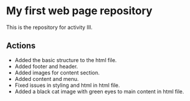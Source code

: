 # My first web page repository

This is the repository for activity III.

## Actions

- Added the basic structure to the html file.
- Added footer and header.
- Added images for content section.
- Added content and menu.
- Fixed issues in styling and html in html file.
- Added a black cat image with green eyes to main content in html file.